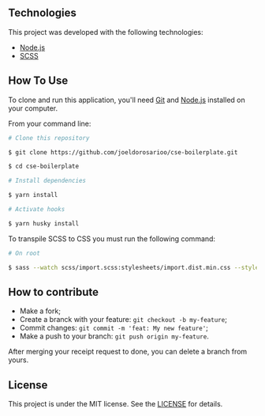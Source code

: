 ## Technologies

This project was developed with the following technologies:

- [Node.js](https://nodejs.org)
- [SCSS](https://sass-lang.com)

## How To Use

To clone and run this application, you'll need [Git](https://git-scm.com) and [Node.js](https://nodejs.org) installed on your computer.

From your command line:

```bash
# Clone this repository

$ git clone https://github.com/joeldorosarioo/cse-boilerplate.git

$ cd cse-boilerplate

# Install dependencies

$ yarn install

# Activate hooks

$ yarn husky install
```

To transpile SCSS to CSS you must run the following command:

```bash
# On root

$ sass --watch scss/import.scss:stylesheets/import.dist.min.css --style compressed
```

## How to contribute

- Make a fork;
- Create a branck with your feature: `git checkout -b my-feature`;
- Commit changes: `git commit -m 'feat: My new feature'`;
- Make a push to your branch: `git push origin my-feature`.

After merging your receipt request to done, you can delete a branch from yours.

## License

This project is under the MIT license. See the [LICENSE](/LICENSE) for details.
